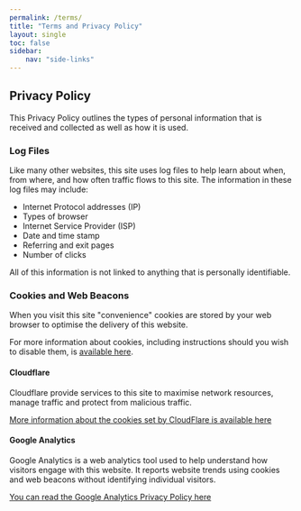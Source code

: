 ```yaml
---
permalink: /terms/
title: "Terms and Privacy Policy"
layout: single
toc: false
sidebar:
    nav: "side-links"
---
```


## Privacy Policy

This Privacy Policy outlines the types of personal information that is received and collected as well as how it is used.

### Log Files

Like many other websites, this site uses log files to help learn about when, from where, and how often traffic flows to this site. The information in these log files may include:

* Internet Protocol addresses (IP)
* Types of browser
* Internet Service Provider (ISP)
* Date and time stamp
* Referring and exit pages
* Number of clicks

All of this information is not linked to anything that is personally identifiable.

### Cookies and Web Beacons

When you visit this site "convenience" cookies are stored by your web browser to optimise the delivery of this website.

For more information about cookies, including instructions should you wish to disable them, is [available here](https://www.cookiesandyou.com/).

#### Cloudflare

Cloudflare provide services to this site to maximise network resources, manage traffic and protect from malicious traffic.

[More information about the cookies set by CloudFlare is available here](https://support.cloudflare.com/hc/en-us/articles/200170156-Understanding-the-Cloudflare-Cookies)

#### Google Analytics

Google Analytics is a web analytics tool used to help understand how visitors engage with this website. It reports website trends using cookies and web beacons without identifying individual visitors.

[You can read the Google Analytics Privacy Policy here](http://www.google.com/analytics/learn/privacy.html)